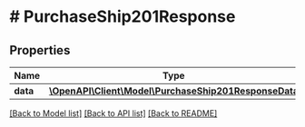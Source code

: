 # # PurchaseShip201Response

## Properties

Name | Type | Description | Notes
------------ | ------------- | ------------- | -------------
**data** | [**\OpenAPI\Client\Model\PurchaseShip201ResponseData**](PurchaseShip201ResponseData.md) |  |

[[Back to Model list]](../../README.md#models) [[Back to API list]](../../README.md#endpoints) [[Back to README]](../../README.md)
